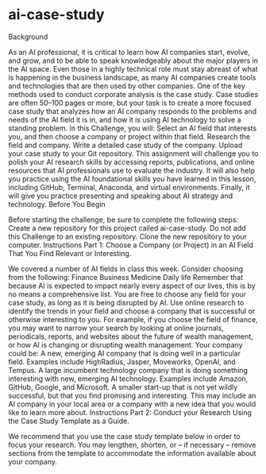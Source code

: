 # ai-case-study
Background

As an AI professional, it is critical to learn how AI companies start, evolve, and grow, and to be able to speak knowledgeably about the major players in the AI space. Even those in a highly technical role must stay abreast of what is happening in the business landscape, as many AI companies create tools and technologies that are then used by other companies.
One of the key methods used to conduct corporate analysis is the case study. Case studies are often 50–100 pages or more, but your task is to create a more focused case study that analyzes how an AI company responds to the problems and needs of the AI field it is in, and how it is using AI technology to solve a standing problem.
In this Challenge, you will:
Select an AI field that interests you, and then choose a company or project within that field.
Research the field and company.
Write a detailed case study of the company.
Upload your case study to your Git repository.
This assignment will challenge you to polish your AI research skills by accessing reports, publications, and online resources that AI professionals use to evaluate the industry. It will also help you practice using the AI foundational skills you have learned in this lesson, including GitHub, Terminal, Anaconda, and virtual environments. Finally, it will give you practice presenting and speaking about AI strategy and technology.
Before You Begin

Before starting the challenge, be sure to complete the following steps:
Create a new repository for this project called ai-case-study. Do not add this Challenge to an existing repository.
Clone the new repository to your computer.
Instructions Part 1: Choose a Company (or Project) in an AI Field That You Find Relevant or Interesting.

We covered a number of AI fields in class this week. Consider choosing from the following:
Finance
Business
Medicine
Daily life
Remember that because AI is expected to impact nearly every aspect of our lives, this is by no means a comprehensive list. You are free to choose any field for your case study, as long as it is being disrupted by AI.
Use online research to identify the trends in your field and choose a company that is successful or otherwise interesting to you. For example, if you choose the field of finance, you may want to narrow your search by looking at online journals, periodicals, reports, and websites about the future of wealth management, or how AI is changing or disrupting wealth management.
Your company could be:
A new, emerging AI company that is doing well in a particular field. Examples include HighRadius, Jasper, Moveworks, OpenAI, and Tempus.
A large incumbent technology company that is doing something interesting with new, emerging AI technology. Examples include Amazon, GitHub, Google, and Microsoft.
A smaller start-up that is not yet wildly successful, but that you find promising and interesting. This may include an AI company in your local area or a company with a new idea that you would like to learn more about.
Instructions Part 2: Conduct your Research Using the Case Study Template as a Guide.

We recommend that you use the case study template below in order to focus your research. You may lengthen, shorten, or – if necessary – remove sections from the template to accommodate the information available about your company.
